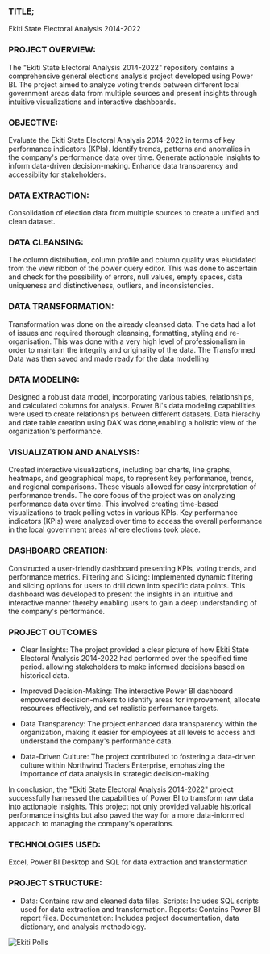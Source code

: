 ### TITLE;

Ekiti State Electoral Analysis 2014-2022

### PROJECT OVERVIEW:

The "Ekiti State Electoral Analysis 2014-2022" repository contains a comprehensive general elections analysis project developed using Power BI. The project aimed to analyze voting trends between different local government areas data from multiple sources and present insights through intuitive visualizations and interactive dashboards.

### OBJECTIVE:
Evaluate the Ekiti State Electoral Analysis 2014-2022 in terms of key performance indicators (KPIs). Identify trends, patterns and anomalies in the company's performance data over time. Generate actionable insights to inform data-driven decision-making. Enhance data transparency and accessibiity for stakeholders.

### DATA EXTRACTION:
Consolidation of election data from multiple sources to create a unified and clean dataset.

### DATA CLEANSING:
The column distribution, column profile and column quality was elucidated from the view ribbon of the power query editor. This was done to ascertain and check for the possibility of errors, null values, empty spaces, data uniqueness and distinctiveness, outliers, and inconsistencies.

### DATA TRANSFORMATION:
Transformation was done on the already cleansed data. The data had a lot of issues and required thorough cleansing, formatting, styling and re-organisation. This was done with a very high level of professionalism in order to maintain the integrity and originality of the data. The Transformed Data was then saved and made ready for the data modelling

### DATA MODELING:
Designed a robust data model, incorporating various tables, relationships, and calculated columns for analysis. Power BI's data modeling capabilities were used to create relationships between different datasets. Data hierachy and date table creation using DAX was done,enabling a holistic view of the organization's performance.

### VISUALIZATION AND ANALYSIS:
Created interactive visualizations, including bar charts, line graphs, heatmaps, and geographical maps, to represent key performance, trends, and regional comparisons. These visuals allowed for easy interpretation of performance trends. The core focus of the project was on analyzing performance data over time. This involved creating time-based visualizations to track polling votes in various KPIs. Key performance indicators (KPIs) were analyzed over time to access the overall performance in the local government areas where elections took place.

### DASHBOARD CREATION:
Constructed a user-friendly dashboard presenting KPIs, voting trends, and performance metrics. Filtering and Slicing: Implemented dynamic filtering and slicing options for users to drill down into specific data points. This dashboard was developed to present the insights in an intuitive and interactive manner thereby enabling users to gain a deep understanding of the company's performance.

### PROJECT OUTCOMES

- Clear Insights: The project provided a clear picture of how Ekiti State Electoral Analysis 2014-2022 had performed over the specified time period. allowing stakeholders to make informed decisions based on historical data.

- Improved Decision-Making: The interactive Power BI dashboard empowered decision-makers to identify areas for improvement, allocate resources effectively, and set realistic performance targets.

- Data Transparency: The project enhanced data transparency within the organization, making it easier for employees at all levels to access and understand the company's performance data.

- Data-Driven Culture: The project contributed to fostering a data-driven culture within Northwind Traders Enterprise, emphasizing the importance of data analysis in strategic decision-making.

In conclusion, the "Ekiti State Electoral Analysis 2014-2022" project successfully harnessed the capabilities of Power BI to transform raw data into actionable insights. This project not only provided valuable historical performance insights but also paved the way for a more data-informed approach to managing the company's operations.

### TECHNOLOGIES USED:
Excel, Power BI Desktop and SQL for data extraction and transformation

### PROJECT STRUCTURE:
- Data: Contains raw and cleaned data files. Scripts: Includes SQL scripts used for data extraction and transformation. Reports: Contains Power BI report files. Documentation: Includes project documentation, data dictionary, and analysis methodology.

![Ekiti Polls](https://github.com/user-attachments/assets/c7993fad-4224-4dab-9ee8-aa7678e5bc5e)

